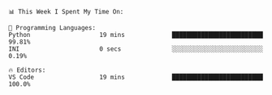 <!--START_SECTION:waka-->
```text
📊 This Week I Spent My Time On: 

💬 Programming Languages: 
Python                   19 mins             █████████████████████████   99.81% 
INI                      0 secs              ░░░░░░░░░░░░░░░░░░░░░░░░░   0.19%

🔥 Editors: 
VS Code                  19 mins             █████████████████████████   100.0%
```


<!--END_SECTION:waka-->
